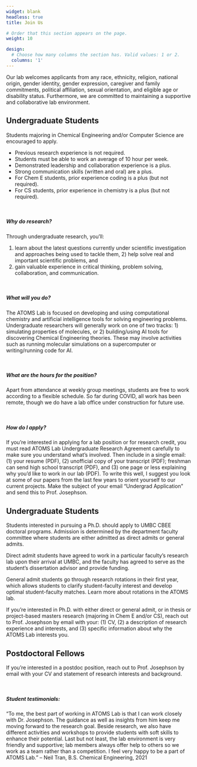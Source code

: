 ```yaml
---
widget: blank
headless: true
title: Join Us

# Order that this section appears on the page.
weight: 10

design:
  # Choose how many columns the section has. Valid values: 1 or 2.
  columns: '1'
---
```


Our lab welcomes applicants from any race, ethnicity, religion, national origin, gender identity, 
gender expression, caregiver and family commitments, political affiliation, sexual orientation, 
and eligible age or disability status. Furthermore, we are committed to maintaining a supportive 
and collaborative lab environment.

## Undergraduate Students
Students majoring in Chemical Engineering and/or Computer Science are encouraged to apply.

* Previous research experience is not required.
* Students must be able to work an average of 10 hour per week.
* Demonstrated leadership and collaboration experience is a plus.
* Strong communication skills (written and oral) are a plus.
* For Chem E students, prior experience coding is a plus (but not required).
* For CS students, prior experience in chemistry is a plus (but not required).

<br>

##### Why do research?
Through undergraduate research, you’ll: 
1) learn about the latest questions currently under scientific investigation and approaches 
being used to tackle them, 2) help solve real and important scientific problems, and 
3) gain valuable experience in critical thinking, problem solving, collaboration, and communication.

<br>

##### What will you do?
The ATOMS Lab is focused on developing and using computational chemistry and artificial 
intelligence tools for solving engineering problems. Undergraduate researchers will generally 
work on one of two tracks: 1) simulating properties of molecules, or 2) building/using AI tools 
for discovering Chemical Engineering theories. These may involve activities such as running 
molecular simulations on a supercomputer or writing/running code for AI.

<br>

##### What are the hours for the position?
Apart from attendance at weekly group meetings, students are free to work according to a 
flexible schedule. So far during COVID, all work has been remote, though we do have a lab 
office under construction for future use.

<br>

##### How do I apply?
If you’re interested in applying for a lab position or for research credit, you must 
read ATOMS Lab Undergraduate Research Agreement carefully to make sure you understand 
what’s involved. Then include in a single email: (1) your resume (PDF), (2) unofficial 
copy of your transcript (PDF); freshman can send high school transcript (PDF), and (3) 
one page or less explaining why you’d like to work in our lab (PDF).
To write this well, I suggest you look at some of our papers from the last few years to 
orient yourself to our current projects. Make the subject of your email “Undergrad Application” 
and send this to Prof. Josephson.

## Undergraduate Students
Students interested in pursuing a Ph.D. should apply to UMBC CBEE doctoral programs. 
Admission is determined by the department faculty committee where students are either 
admitted as direct admits or general admits.

Direct admit students have agreed to work in a particular faculty’s research lab upon 
their arrival at UMBC, and the faculty has agreed to serve as the student’s dissertation 
advisor and provide funding.

General admit students go through research rotations in their first year, which allows 
students to clarify student-faculty interest and develop optimal student-faculty matches. 
Learn more about rotations in the ATOMS lab.

If you’re interested in Ph.D. with either direct or general admit, or in thesis or 
project-based masters research (majoring in Chem E and/or CS), reach out to Prof. Josephson 
by email with your: (1) CV, (2) a description of research experience and interests, and (3) 
specific information about why the ATOMS Lab interests you.

## Postdoctoral Fellows
If you’re interested in a postdoc position, reach out to Prof. Josephson by email 
with your CV and statement of research interests and background.

<br>

##### Student testimonials:
“To me, the best part of working in ATOMS Lab is that I can work closely with Dr. Josephson. 
The guidance as well as insights from him keep me moving forward to the research goal. Beside 
research, we also have different activities and workshops to provide students with soft skills 
to enhance their potential. Last but not least, the lab environment is very friendly and supportive; 
lab members always offer help to others so we work as a team rather than a competition. I feel very 
happy to be a part of ATOMS Lab.” – Neil Tran, B.S. Chemical Engineering, 2021